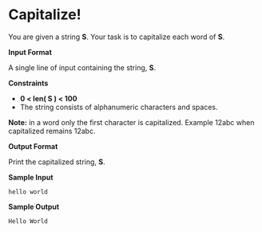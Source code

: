 Capitalize!
============

You are given a string **S**. Your task is to capitalize each word of **S**.

**Input Format**

A single line of input containing the string, **S**.

**Constraints**

- **0 < len( S ) < 100**
- The string consists of alphanumeric characters and spaces.

**Note:** in a word only the first character is capitalized. Example 12abc when capitalized remains 12abc.

**Output Format**

Print the capitalized string, **S**.

**Sample Input**
```
hello world
```

**Sample Output**
```
Hello World
```
